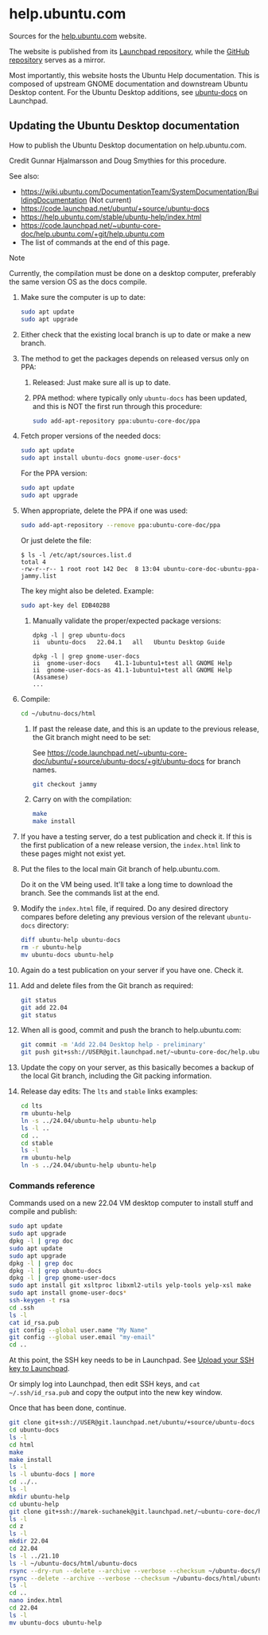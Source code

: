# help.ubuntu.com

Sources for the [help.ubuntu.com](https://help.ubuntu.com/) website.

The website is published from its [Launchpad repository](https://launchpad.net/help.ubuntu.com), while the [GitHub repository](https://github.com/canonical/help.ubuntu.com) serves as a mirror.

Most importantly, this website hosts the Ubuntu Help documentation. This is composed of upstream GNOME documentation and downstream Ubuntu Desktop content. For the Ubuntu Desktop additions, see [ubuntu-docs](https://launchpad.net/ubuntu/+source/ubuntu-docs) on Launchpad.

## Updating the Ubuntu Desktop documentation

How to publish the Ubuntu Desktop documentation on help.ubuntu.com.

Credit Gunnar Hjalmarsson and Doug Smythies for this procedure.

See also:

* <https://wiki.ubuntu.com/DocumentationTeam/SystemDocumentation/BuildingDocumentation> (Not current)
* <https://code.launchpad.net/ubuntu/+source/ubuntu-docs>
* <https://help.ubuntu.com/stable/ubuntu-help/index.html>
* <https://code.launchpad.net/~ubuntu-core-doc/help.ubuntu.com/+git/help.ubuntu.com>
* The list of commands at the end of this page.

> [!NOTE]
> Currently, the compilation must be done on a desktop computer, preferably the same version OS as the docs compile.

1. Make sure the computer is up to date:

    ```bash
    sudo apt update
    sudo apt upgrade
    ```

2. Either check that the existing local branch is up to date or make a new branch.

3. The method to get the packages depends on released versus only on PPA:

    1. Released: Just make sure all is up to date.

    2. PPA method: where typically only `ubuntu-docs` has been updated, and this is NOT the first run through this procedure:

        ```bash
        sudo add-apt-repository ppa:ubuntu-core-doc/ppa
        ```

4. Fetch proper versions of the needed docs:

    ```bash
    sudo apt update
    sudo apt install ubuntu-docs gnome-user-docs*
    ```

	For the PPA version:

    ```bash
    sudo apt update
    sudo apt upgrade
    ```

5. When appropriate, delete the PPA if one was used:

    ```bash
    sudo add-apt-repository --remove ppa:ubuntu-core-doc/ppa
    ```

    Or just delete the file:

    ```text
	$ ls -l /etc/apt/sources.list.d
	total 4
	-rw-r--r-- 1 root root 142 Dec  8 13:04 ubuntu-core-doc-ubuntu-ppa-jammy.list
    ```

    The key might also be deleted. Example:

    ```bash
    sudo apt-key del EDB402B8
    ```

    1. Manually validate the proper/expected package versions:

        ```text
        dpkg -l | grep ubuntu-docs
        ii  ubuntu-docs   22.04.1   all   Ubuntu Desktop Guide
        ```

        ```text
        dpkg -l | grep gnome-user-docs
        ii  gnome-user-docs    41.1-1ubuntu1+test all GNOME Help
        ii  gnome-user-docs-as 41.1-1ubuntu1+test all GNOME Help (Assamese)
        ...
        ```

6. Compile:

    ```bash
	cd ~/ubutnu-docs/html
    ```

    1. If past the release date, and this is an update to the previous release, the Git branch might need to be set:

        See <https://code.launchpad.net/~ubuntu-core-doc/ubuntu/+source/ubuntu-docs/+git/ubuntu-docs> for branch names.

        ```bash
        git checkout jammy
        ```

    2. Carry on with the compilation:

        ```bash
        make
        make install
        ```

7. If you have a testing server, do a test publication and check it. If this is the first publication of a new release version, the `index.html` link to these pages might not exist yet.

8. Put the files to the local main Git branch of help.ubuntu.com.

    Do it on the VM being used. It'll take a long time to download the branch.
    See the commands list at the end.

9. Modify the `index.html` file, if required. Do any desired directory compares before deleting any previous version of the relevant `ubuntu-docs` directory:

    ```bash
    diff ubuntu-help ubuntu-docs
    rm -r ubuntu-help
    mv ubuntu-docs ubuntu-help
    ```

10. Again do a test publication on your server if you have one. Check it.

11. Add and delete files from the Git branch as required:

    ```bash
    git status
    git add 22.04
    git status
    ```

12. When all is good, commit and push the branch to help.ubuntu.com:

    ```bash
    git commit -m 'Add 22.04 Desktop help - preliminary'
    git push git+ssh://USER@git.launchpad.net/~ubuntu-core-doc/help.ubuntu.com
    ```

13. Update the copy on your server, as this basically becomes a backup of the local Git branch, including the Git packing information.

14. Release day edits: The `lts` and `stable` links examples:

    ```bash
    cd lts
    rm ubuntu-help
    ln -s ../24.04/ubuntu-help ubuntu-help
    ls -l ..
    cd ..
    cd stable
    ls -l
    rm ubuntu-help
    ln -s ../24.04/ubuntu-help ubuntu-help
    ```

### Commands reference

Commands used on a new 22.04 VM desktop computer to install stuff and compile and publish:

```bash
sudo apt update
sudo apt upgrade
dpkg -l | grep doc
sudo apt update
sudo apt upgrade
dpkg -l | grep doc
dpkg -l | grep ubuntu-docs
dpkg -l | grep gnome-user-docs
sudo apt install git xsltproc libxml2-utils yelp-tools yelp-xsl make
sudo apt install gnome-user-docs*
ssh-keygen -t rsa
cd .ssh
ls -l
cat id_rsa.pub
git config --global user.name "My Name"
git config --global user.email "my-email"
cd ..
```

At this point, the SSH key needs to be in Launchpad. See [Upload your SSH key to Launchpad](https://wiki.ubuntu.com/DocumentationTeam/SystemDocumentation/Repository#DocumentationTeam.2FSystemDocumentation.2FBzrCommon.Upload_your_SSH_key_to_Launchpad).

Or simply log into Launchpad, then edit SSH keys, and `cat ~/.ssh/id_rsa.pub` and copy the output into the new key window.

Once that has been done, continue.

```bash
git clone git+ssh://USER@git.launchpad.net/ubuntu/+source/ubuntu-docs
cd ubuntu-docs
ls -l
cd html
make
make install
ls -l
ls -l ubuntu-docs | more
cd ../..
ls -l
mkdir ubuntu-help
cd ubuntu-help
git clone git+ssh://marek-suchanek@git.launchpad.net/~ubuntu-core-doc/help.ubuntu.com z
ls -l
cd z
ls -l
mkdir 22.04
cd 22.04
ls -l ../21.10
ls -l ~/ubuntu-docs/html/ubuntu-docs
rsync --dry-run --delete --archive --verbose --checksum ~/ubuntu-docs/html/ubuntu-docs ./
rsync --delete --archive --verbose --checksum ~/ubuntu-docs/html/ubuntu-docs ./
ls -l
cd ..
nano index.html
cd 22.04
ls -l
mv ubuntu-docs ubuntu-help
```

